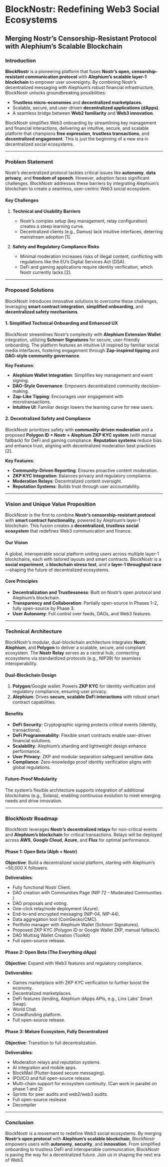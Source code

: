 # BlockNostr: Redefining Web3 Social Ecosystems

## Merging Nostr’s Censorship-Resistant Protocol with Alephium’s Scalable Blockchain

### Introduction

**BlockNostr** is a pioneering platform that fuses **Nostr’s open, censorship-resistant communication protocol** with **Alephium’s scalable layer-1 blockchain** to empower user sovereignty. By combining Nostr’s decentralized messaging with Alephium’s robust financial infrastructure, BlockNostr unlocks groundbreaking possibilities:

- **Trustless micro-economies** and **decentralized marketplaces**.
- Scalable, secure, and user-driven **decentralized applications (dApps)**.
- A seamless bridge between **Web2 familiarity** and **Web3 innovation**.

BlockNostr simplifies Web3 onboarding by streamlining key management and financial interactions, delivering an intuitive, secure, and scalable platform that champions **free expression**, **trustless transactions**, and **decentralized engagement**. This is just the beginning of a new era in decentralized social ecosystems.

---

### Problem Statement

Nostr’s decentralized protocol tackles critical issues like **autonomy**, **data privacy**, and **freedom of speech**. However, adoption faces significant challenges. BlockNostr addresses these barriers by integrating Alephium’s blockchain to create a seamless, user-centric Web3 social ecosystem.

#### Key Challenges

1. **Technical and Usability Barriers**
   - Nostr’s complex setup (key management, relay configuration) creates a steep learning curve.
   - Decentralized clients (e.g., Damus) lack intuitive interfaces, deterring mainstream adoption [1].

2. **Safety and Regulatory Compliance Risks**
   - Minimal moderation increases risks of illegal content, conflicting with regulations like the EU’s Digital Services Act (DSA).
   - DeFi and gaming applications require identity verification, which Nostr currently lacks [2].

---

### Proposed Solutions

BlockNostr introduces innovative solutions to overcome these challenges, leveraging **smart contract integration**, **simplified onboarding**, and **decentralized safety mechanisms**.

#### 1. Simplified Technical Onboarding and Enhanced UX

BlockNostr streamlines Nostr’s complexity with **Alephium Extension Wallet** integration, utilizing **Schnorr Signatures** for secure, user-friendly onboarding. The platform features an intuitive UI inspired by familiar social media interfaces, fostering engagement through **Zap-inspired tipping** and **DAO-style community governance**.

**Key Features**:

- **Alephium Wallet Integration**: Simplifies key management and event signing.
- **DAO-Style Governance**: Empowers decentralized community decision-making.
- **Zap-Like Tipping**: Encourages user engagement with microtransactions.
- **Intuitive UI**: Familiar design lowers the learning curve for new users.

#### 2. Decentralized Safety and Compliance

BlockNostr prioritizes safety with **community-driven moderation** and a proposed **Polygon ID + Nostr + Alephium ZKP KYC system** (with manual fallback) for DeFi and gaming compliance. **Reputation systems** reduce bias and enhance trust, aligning with decentralized moderation best practices [2].

**Key Features**:

- **Community-Driven Reporting**: Ensures proactive content moderation.
- **ZKP KYC Integration**: Balances privacy and regulatory compliance.
- **Moderation Relays**: Decentralized content oversight.
- **Reputation Systems**: Builds trust through user accountability.

---

### Vision and Unique Value Proposition

BlockNostr is the first to combine **Nostr’s censorship-resistant protocol** with **smart contract functionality**, powered by Alephium’s layer-1 blockchain. This fusion creates a **decentralized, trustless social ecosystem** that redefines Web3 communication and finance.

#### Our Vision

A global, interoperable social platform uniting users across multiple layer-1 blockchains, each with tailored layouts and smart contracts. BlockNostr is a **social experiment**, a **blockchain stress test**, and a **layer-1 throughput race**—shaping the future of decentralized ecosystems.

#### Core Principles

- **Decentralization and Trustlessness**: Built on Nostr’s open protocol and Alephium’s blockchain.
- **Transparency and Collaboration**: Partially open-source in Phases 1–2, fully open-source by Phase 3.
- **User Autonomy**: Full control over feeds, DAOs, and Web3 features.

---

### Technical Architecture

BlockNostr’s modular, dual-blockchain architecture integrates **Nostr**, **Alephium**, and **Polygon** to deliver a scalable, secure, and compliant ecosystem. The **Nostr Relay** serves as a central hub, connecting ecosystems via standardized protocols (e.g., NIP39) for seamless interoperability.

#### Dual-Blockchain Design

1. **Polygon**/Google wallet: Powers **ZKP KYC** for identity verification and regulatory compliance, ensuring user privacy.
2. **Alephium**: Drives **secure, scalable DeFi interactions** with robust smart contract capabilities.

#### Benefits

- **DeFi Security**: Cryptographic signing protects critical events (identity, transactions).
- **DeFi Programmability**: Flexible smart contracts enable user-driven financial solutions.
- **Scalability**: Alephium’s sharding and lightweight design enhance performance.
- **User Privacy**: ZKP and modular separation safeguard sensitive data.
- **Compliance**: Zero-knowledge proof identity verification aligns with global regulations.

#### Future-Proof Modularity

The system’s flexible architecture supports integration of additional blockchains (e.g., Solana), enabling continuous evolution to meet emerging needs and drive innovation.

---

### BlockNostr Roadmap

BlockNostr leverages **Nostr’s decentralized relays** for non-critical events and **Alephium’s blockchain** for critical transactions. Relays will be deployed across **AWS**, **Google Cloud**, **Azure**, and **Flux** for optimal performance.

#### Phase 1: Open Beta (Alph + Nostr)

**Objective**: Build a decentralized social platform, starting with Alephium’s ~50,000 X followers.

**Deliverables**:

- Fully functional Nostr Client.
- DAO creation with Communities Page (NIP 72 - Moderated Communities )
- DAO proposals and voting.
- One-click relay/node deployment (Azure).
- End-to-end encrypted messaging (NIP-04, NIP-44).
- Data aggregation tool (CoinGecko/CMC).
- Portfolio manager with Alephium Wallet (Schnorr Signatures).
- Proposed ZKP KYC (Polygon ID or Google Wallet ZKP, manual fallback).
- DAO Multisig Wallet Creation (Toolkit)
- Full open-source release.

#### Phase 2: Open Beta (The Everything dApp)

**Objective**: Expand with Web3 features and regulatory compliance.

**Deliverables**:

- Games marketplace with ZKP KYC verification to further boost the economy.
- Decentralized marketplaces.
- DeFi features (lending, Alephium dApps APIs, e.g., Linx Labs’ Smart Swap).
- World Chat.
- Crowdfunding platform.
- Full open-source release.

#### Phase 3: Mature Ecosystem, Fully Decentralized

**Objective**: Transition to full decentralization.

**Deliverables**:

- Moderation relays and reputation systems.
- AI integration and mobile apps.
- BlockMail (Flutter-based secure messaging).
- IPO/ICO and full open-source release.
- Multi-chain support for ecosystem continuity. (Can work in parallel on phase 1 and 2)
- Sprints for peer audits and web2/web3 audits.
- Full open-source reslease
- Decompiler

---

### Conclusion

BlockNostr is a movement to redefine Web3 social ecosystems. By merging **Nostr’s open protocol** with **Alephium’s scalable blockchain**, BlockNostr empowers users with **autonomy**, **security**, and **innovation**. From simplified onboarding to trustless DeFi and interoperable communication, BlockNostr is paving the way for a decentralized future. Join us in shaping the next era of Web3.
